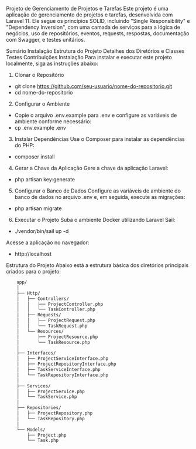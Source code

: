 Projeto de Gerenciamento de Projetos e Tarefas
Este projeto é uma aplicação de gerenciamento de projetos e tarefas, desenvolvida com Laravel 11. Ele segue os princípios SOLID, incluindo "Single Responsibility" e "Dependency Inversion", com uma camada de serviços para a lógica de negócios, uso de repositórios, eventos, requests, respostas, documentação com Swagger, e testes unitários.

Sumário
Instalação
Estrutura do Projeto
Detalhes dos Diretórios e Classes
Testes
Contribuições
Instalação
Para instalar e executar este projeto localmente, siga as instruções abaixo:

1. Clonar o Repositório
- git clone https://github.com/seu-usuario/nome-do-repositorio.git
- cd nome-do-repositorio

2. Configurar o Ambiente
- Copie o arquivo .env.example para .env e configure as variáveis de ambiente conforme necessário:
- cp .env.example .env

3. Instalar Dependências
Use o Composer para instalar as dependências do PHP:
- composer install

4. Gerar a Chave da Aplicação
Gere a chave da aplicação Laravel:
- php artisan key:generate

5. Configurar o Banco de Dados
Configure as variáveis de ambiente do banco de dados no arquivo .env e, em seguida, execute as migrações:
- php artisan migrate

6. Executar o Projeto
Suba o ambiente Docker utilizando Laravel Sail:
- ./vendor/bin/sail up -d

Acesse a aplicação no navegador:
- http://localhost

Estrutura do Projeto
Abaixo está a estrutura básica dos diretórios principais criados para o projeto:
```bash
    app/
    │
    ├── Http/
    │   ├── Controllers/
    │   │   ├── ProjectController.php
    │   │   └── TaskController.php
    │   ├── Requests/
    │   │   ├── ProjectRequest.php
    │   │   └── TaskRequest.php
    │   └── Resources/
    │       ├── ProjectResource.php
    │       └── TaskResource.php
    │
    ├── Interfaces/
    │   ├── ProjectServiceInterface.php
    │   ├── ProjectRepositoryInterface.php
    │   ├── TaskServiceInterface.php
    │   └── TaskRepositoryInterface.php
    │
    ├── Services/
    │   ├── ProjectService.php
    │   └── TaskService.php
    │
    ├── Repositories/
    │   ├── ProjectRepository.php
    │   └── TaskRepository.php
    │
    └── Models/
        ├── Project.php
        └── Task.php
```